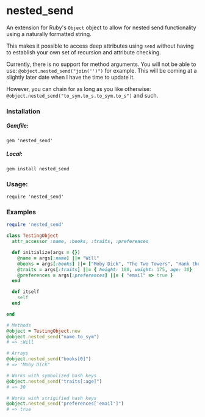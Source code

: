 # nested_send
An extension for Ruby's `Object` object to allow for nested send functionality using a naturally formatted string.

This makes it possible to access deep attributes using `send` without having to establish your own set of recursion and attribute checking.

Currently, there is no support for method arguments. You will not be able to use: `@object.nested_send("join('')")` for example. This will be coming at a slightly later date when I have the time to update it. 

However, you can chain for as long as you like otherwise: `@object.nested_send("to_sym.to_s.to_sym.to_s")` and such.

### Installation
##### Gemfile:  
`gem 'nested_send'`  

##### Local:
`gem install nested_send`

### Usage:  
`require 'nested_send'`

### Examples
```ruby
require 'nested_send'

class TestingObject
  attr_accessor :name, :books, :traits, :preferences

  def initialize(args = {})
    @name = args[:name] ||= "Will"
    @books = args[:books] ||= ["Moby Dick", "The Two Towers", "Hank the Cowdog"]
    @traits = args[:traits] ||= { height: 180, weight: 175, age: 30}
    @preferences = args[:preferences] ||= { "email" => true }
  end

  def itself
    self
  end

end

# Methods
@object = TestingObject.new
@object.nested_send("name.to_sym")
# => :Will

# Arrays
@object.nested_send("books[0]")
# => "Moby Dick"

# Works with symbolized hash keys
@object.nested_send("traits[:age]")
# => 30

# Works with strigified hash keys
@object.nested_send("preferences['email']")
# => true
```

